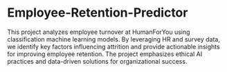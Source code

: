 # Employee-Retention-Predictor
This project analyzes employee turnover at HumanForYou using classification machine learning models. By leveraging HR and survey data, we identify key factors influencing attrition and provide actionable insights for improving employee retention. The project emphasizes ethical AI practices and data-driven solutions for organizational success.
